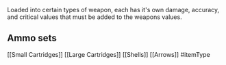 Loaded into certain types of weapon, each has it's own damage, accuracy, and critical values that must be added to the weapons values.

## Ammo sets
[[Small Cartridges]]
[[Large Cartridges]]
[[Shells]]
[[Arrows]]
#itemType 